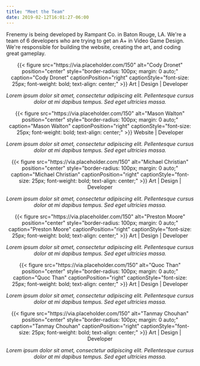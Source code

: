 ```yaml
---
title: "Meet the Team"
date: 2019-02-12T16:01:27-06:00
---
```


Frenemy is being developed by Rampant Co. in Baton Rouge, LA. 
We're a team of 6 developers who are trying to get an A+ in 
Video Game Design. We're responsible for building the website,
creating the art, and coding great gameplay.

<div style="text-align: center; display: flex; align-items: center; justify-content: space-between; flex-wrap: wrap;">
<div>
{{< figure src="https://via.placeholder.com/150" alt="Cody Dronet" position="center" style="border-radius: 100px; margin: 0 auto;" caption="Cody Dronet" captionPosition="right" captionStyle="font-size: 25px; font-weight: bold; text-align: center;" >}}
Art | Design | Developer
<p style="font-style: italic;">Lorem ipsum dolor sit amet, consectetur adipiscing elit. Pellentesque cursus dolor at mi dapibus tempus. Sed eget ultricies massa.</p>
</div>

<div>
{{< figure src="https://via.placeholder.com/150" alt="Mason Walton" position="center" style="border-radius: 100px; margin: 0 auto;" caption="Mason Walton" captionPosition="right" captionStyle="font-size: 25px; font-weight: bold; text-align: center;" >}}
Website | Developer
<p style="font-style: italic;">Lorem ipsum dolor sit amet, consectetur adipiscing elit. Pellentesque cursus dolor at mi dapibus tempus. Sed eget ultricies massa.</p>
</div>

<div>
{{< figure src="https://via.placeholder.com/150" alt="Michael Christian" position="center" style="border-radius: 100px; margin: 0 auto;" caption="Michael Christian" captionPosition="right" captionStyle="font-size: 25px; font-weight: bold; text-align: center;" >}}
Art | Design | Developer
<p style="font-style: italic;">Lorem ipsum dolor sit amet, consectetur adipiscing elit. Pellentesque cursus dolor at mi dapibus tempus. Sed eget ultricies massa.</p>
</div>

<div>
{{< figure src="https://via.placeholder.com/150" alt="Preston Moore" position="center" style="border-radius: 100px; margin: 0 auto;" caption="Preston Moore" captionPosition="right" captionStyle="font-size: 25px; font-weight: bold; text-align: center;" >}}
Art | Design | Developer
<p style="font-style: italic;">Lorem ipsum dolor sit amet, consectetur adipiscing elit. Pellentesque cursus dolor at mi dapibus tempus. Sed eget ultricies massa.</p>
</div>

<div>
{{< figure src="https://via.placeholder.com/150" alt="Quoc Than" position="center" style="border-radius: 100px; margin: 0 auto;" caption="Quoc Than" captionPosition="right" captionStyle="font-size: 25px; font-weight: bold; text-align: center;" >}}
Art | Design | Developer
<p style="font-style: italic;">Lorem ipsum dolor sit amet, consectetur adipiscing elit. Pellentesque cursus dolor at mi dapibus tempus. Sed eget ultricies massa.</p>
</div>

<div>
{{< figure src="https://via.placeholder.com/150" alt="Tanmay Chouhan" position="center" style="border-radius: 100px; margin: 0 auto;" caption="Tanmay Chouhan" captionPosition="right" captionStyle="font-size: 25px; font-weight: bold; text-align: center;" >}}
Art | Design | Developer
<p style="font-style: italic;">Lorem ipsum dolor sit amet, consectetur adipiscing elit. Pellentesque cursus dolor at mi dapibus tempus. Sed eget ultricies massa.</p>
</div>
</div>
